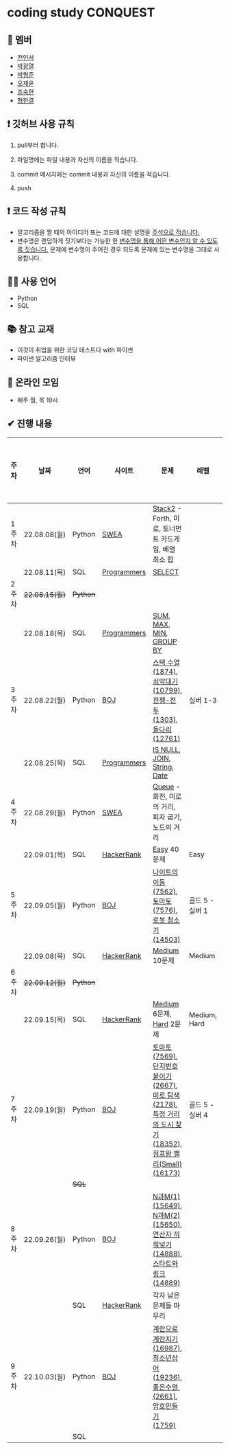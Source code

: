# coding study CONQUEST

## 👤 멤버

- [전인서](https://github.com/eveinseojeon)
- [박광열](https://github.com/PangYeol)
- [박형준](https://github.com/PHJoon)
- [오재윤](https://github.com/jyoon55)
- [조숙현](https://github.com/Chosukhyun)
- [형한결](https://github.com/hankaul)

## ❗ 깃허브 사용 규칙

1. pull부터 합니다.

2. 파일명에는 파일 내용과 자신의 이름을 적습니다.

3. commit 메시지에는 commit 내용과 자신의 이름을 적습니다.

4. push

## ❗ 코드 작성 규칙

- 알고리즘을 짤 때의 아이디어 또는 코드에 대한 설명을 <u>주석으로 적습니다.</u>
- 변수명은 랜덤하게 짓기보다는 가능한 한 <u>변수명을 통해 어떤 변수인지 알 수 있도록 짓습니다.</u> 문제에 변수명이 주어진 경우 되도록 문제에 있는 변수명을 그대로 사용합니다.

## 🧑‍💻 사용 언어

- Python
- SQL

## 📚 참고 교재

- 이것이 취업을 위한 코딩 테스트다 with 파이썬
- 파이썬 알고리즘 인터뷰

## 💬 온라인 모임

- 매주 월, 목 19시

## ✔ 진행 내용

| 주차  | 날짜              | 언어         | 사이트                                                | 문제                                                                                                                                                                                                                                                                                         | 레벨           | 알고리즘 유형 | 문제 선정자 |
| --- | --------------- | ---------- | -------------------------------------------------- | ------------------------------------------------------------------------------------------------------------------------------------------------------------------------------------------------------------------------------------------------------------------------------------------ | ------------ | ------- | ------ |
| 1주차 | 22.08.08(월)     | Python     | [SWEA](https://swexpertacademy.com/main/main.do)   | [Stack2](https://swexpertacademy.com/main/learn/course/subjectDetail.do?courseId=AVuPDN86AAXw5UW6&subjectId=AWOVIc7KqfQDFAWg) - Forth, 미로, 토너먼트 카드게임, 배열 최소 합                                                                                                                              |              |         |        |
|     | 22.08.11(목)     | SQL        | [Programmers](https://school.programmers.co.kr/)   | [SELECT](https://school.programmers.co.kr/learn/courses/30/parts/17042)                                                                                                                                                                                                                    |              |         |        |
| 2주차 | ~~22.08.15(월)~~ | ~~Python~~ |                                                    |                                                                                                                                                                                                                                                                                            |              |         |        |
|     | 22.08.18(목)     | SQL        | [Programmers](https://school.programmers.co.kr/)   | [SUM, MAX, MIN](https://school.programmers.co.kr/learn/courses/30/parts/17043), [GROUP BY](https://school.programmers.co.kr/learn/courses/30/parts/17044)                                                                                                                                  |              |         |        |
| 3주차 | 22.08.22(월)     | Python     | [BOJ](https://www.acmicpc.net/)                    | [스택 수열(1874)](https://www.acmicpc.net/problem/1874), [쇠막대기(10799)](https://www.acmicpc.net/problem/10799), [전쟁-전투(1303)](https://www.acmicpc.net/problem/1303), [돌다리(12761)](https://www.acmicpc.net/problem/12761)                                                                        | 실버 1-3       |         | 형한결    |
|     | 22.08.25(목)     | SQL        | [Programmers](https://school.programmers.co.kr/)   | [IS NULL](https://school.programmers.co.kr/learn/courses/30/parts/17045), [JOIN](https://school.programmers.co.kr/learn/courses/30/parts/17046), [String, Date](https://school.programmers.co.kr/learn/courses/30/parts/17047)                                                             |              |         |        |
| 4주차 | 22.08.29(월)     | Python     | [SWEA](https://swexpertacademy.com/main/main.do)   | [Queue](https://swexpertacademy.com/main/learn/course/subjectDetail.do?courseId=AVuPDN86AAXw5UW6&subjectId=AWOVIoJqqfYDFAWg&&) - 회전, 미로의 거리, 피자 굽기, 노드의 거리                                                                                                                                 |              |         | 오재윤    |
|     | 22.09.01(목)     | SQL        | [HackerRank](https://www.hackerrank.com/dashboard) | [Easy](https://www.hackerrank.com/domains/sql?filters%5Bdifficulty%5D%5B%5D=easy) 40문제                                                                                                                                                                                                     | Easy         |         |        |
| 5주차 | 22.09.05(월)     | Python     | [BOJ](https://www.acmicpc.net/)                    | [나이트의 이동(7562)](https://www.acmicpc.net/problem/7562), [토마토(7576)](https://www.acmicpc.net/problem/7576), [로봇 청소기(14503)](https://www.acmicpc.net/problem/14503)                                                                                                                           | 골드 5 - 실버 1  |         | 박광열    |
|     | 22.09.08(목)     | SQL        | [HackerRank](https://www.hackerrank.com/dashboard) | [Medium](https://www.hackerrank.com/domains/sql?filters%5Bdifficulty%5D%5B%5D=medium) 10문제                                                                                                                                                                                                 | Medium       |         |        |
| 6주차 | ~~22.09.12(월)~~ | ~~Python~~ |                                                    |                                                                                                                                                                                                                                                                                            |              |         |        |
|     | 22.09.15(목)     | SQL        | [HackerRank](https://www.hackerrank.com/dashboard) | [Medium](https://www.hackerrank.com/domains/sql?filters%5Bdifficulty%5D%5B%5D=medium) 6문제, [Hard](https://www.hackerrank.com/domains/sql?filters%5Bdifficulty%5D%5B%5D=hard) 2문제                                                                                                           | Medium, Hard |         |        |
| 7주차 | 22.09.19(월)     | Python     | [BOJ](https://www.acmicpc.net/)                    | [토마토(7569)](https://www.acmicpc.net/problem/7569), [단지번호붙이기(2667)](https://www.acmicpc.net/problem/2667), [미로 탐색(2178)](https://www.acmicpc.net/problem/2178), [특정 거리의 도시 찾기(18352)](https://www.acmicpc.net/problem/18352), [점프왕 쩰리(Small)(16173)](https://www.acmicpc.net/problem/16173) | 골드 5 - 실버 4  |         | 전인서    |
|     |                 | ~~SQL~~    |                                                    |                                                                                                                                                                                                                                                                                            |              |         |        |
| 8주차 | 22.09.26(월)     | Python     | [BOJ](https://www.acmicpc.net/)                    | [N과M(1)(15649)](https://www.acmicpc.net/problem/15649), [N과M(2)(15650)](https://www.acmicpc.net/problem/15650), [연산자 끼워넣기(14888)](https://www.acmicpc.net/problem/14888), [스타트와 링크(14889)](https://www.acmicpc.net/problem/14889)                                                          |              |         | 형한결    |
|     |                 | SQL        | [HackerRank](https://www.hackerrank.com/dashboard) | 각자 남은 문제들 마무리                                                                                                                                                                                                                                                                              |              |         |        |
| 9주차 | 22.10.03(월)     | Python     | [BOJ](https://www.acmicpc.net/)                    | [계란으로 계란치기 (16987)](https://www.acmicpc.net/problem/16987), [청소년상어 (19236)](https://www.acmicpc.net/problem/19236), [좋은수열  (2661)](https://www.acmicpc.net/problem/2661), [암호만들기 (1759)](https://www.acmicpc.net/problem/1759)                                                             |              |         | 조숙현    |
|     |                 | SQL        |                                                    |                                                                                                                                                                                                                                                                                            |              |         |        |
